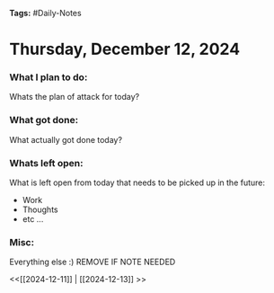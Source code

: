 **Tags:** #Daily-Notes
# Thursday, December 12, 2024

### What I plan to do:
Whats the plan of attack for today?
### What got done:
What actually got done today?
### Whats left open:
What is left open from today that needs to be picked up in the future:
- Work
- Thoughts
- etc ...
### Misc:
Everything else :) REMOVE IF NOTE NEEDED

<<[[2024-12-11]] | [[2024-12-13]] >>